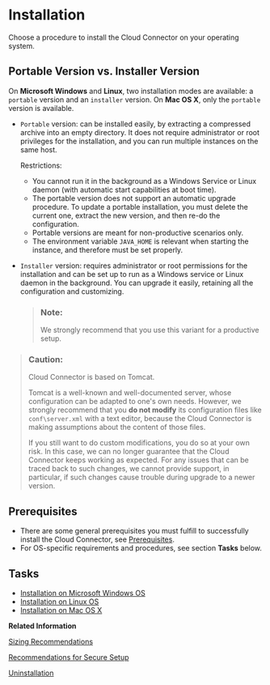 <!-- loio57ae3d62f63440f7952e57bfcef948d3 -->

# Installation

Choose a procedure to install the Cloud Connector on your operating system.



<a name="loio57ae3d62f63440f7952e57bfcef948d3__versions"/>

## Portable Version vs. Installer Version

On **Microsoft Windows** and **Linux**, two installation modes are available: a `portable` version and an `installer` version. On **Mac OS X**, only the `portable` version is available.

-   `Portable` version: can be installed easily, by extracting a compressed archive into an empty directory. It does not require administrator or root privileges for the installation, and you can run multiple instances on the same host.

    Restrictions:

    -   You cannot run it in the background as a Windows Service or Linux daemon \(with automatic start capabilities at boot time\).
    -   The portable version does not support an automatic upgrade procedure. To update a portable installation, you must delete the current one, extract the new version, and then re-do the configuration.
    -   Portable versions are meant for non-productive scenarios only.
    -   The environment variable `JAVA_HOME` is relevant when starting the instance, and therefore must be set properly.

-   `Installer` version: requires administrator or root permissions for the installation and can be set up to run as a Windows service or Linux daemon in the background. You can upgrade it easily, retaining all the configuration and customizing.

    > ### Note:  
    > We strongly recommend that you use this variant for a productive setup.


> ### Caution:  
> Cloud Connector is based on Tomcat.
> 
> Tomcat is a well-known and well-documented server, whose configuration can be adapted to one's own needs. However, we strongly recommend that you **do not modify** its configuration files like `conf\server.xml` with a text editor, because the Cloud Connector is making assumptions about the content of those files.
> 
> If you still want to do custom modifications, you do so at your own risk. In this case, we can no longer guarantee that the Cloud Connector keeps working as expected. For any issues that can be traced back to such changes, we cannot provide support, in particular, if such changes cause trouble during upgrade to a newer version.



<a name="loio57ae3d62f63440f7952e57bfcef948d3__prereq"/>

## Prerequisites

-   There are some general prerequisites you must fulfill to successfully install the Cloud Connector, see [Prerequisites](prerequisites-e23f776.md).
-   For OS-specific requirements and procedures, see section **Tasks** below.



<a name="loio57ae3d62f63440f7952e57bfcef948d3__tasks"/>

## Tasks

-   [Installation on Microsoft Windows OS](installation-on-microsoft-windows-os-204aaad.md)
-   [Installation on Linux OS](installation-on-linux-os-f069840.md)
-   [Installation on Mac OS X](installation-on-mac-os-x-6c3eec1.md)

**Related Information**  


[Sizing Recommendations](sizing-recommendations-f008494.md "When installing a Cloud Connector, the first thing you need to decide is the sizing of the installation.")

[Recommendations for Secure Setup](recommendations-for-secure-setup-e7ea82a.md "For the Connectivity service and the Cloud Connector, you should apply the following guidelines to guarantee the highest level of security for these components.")

[Uninstallation](uninstallation-d53395c.md "Uninstall an installer version or portable version of the Cloud Connector.")

